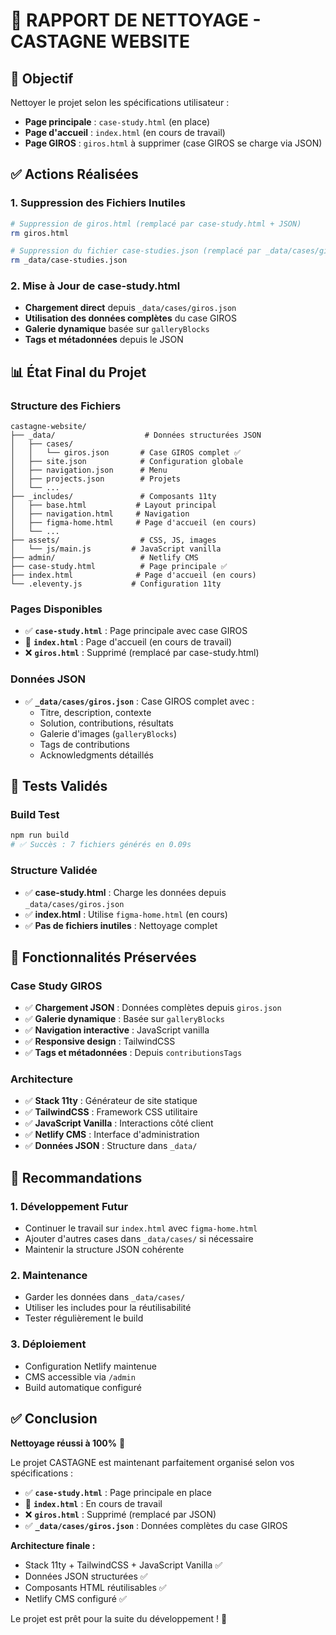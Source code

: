 # 🧹 RAPPORT DE NETTOYAGE - CASTAGNE WEBSITE

## 🎯 Objectif
Nettoyer le projet selon les spécifications utilisateur :
- **Page principale** : `case-study.html` (en place)
- **Page d'accueil** : `index.html` (en cours de travail)
- **Page GIROS** : `giros.html` à supprimer (case GIROS se charge via JSON)

## ✅ Actions Réalisées

### 1. **Suppression des Fichiers Inutiles**
```bash
# Suppression de giros.html (remplacé par case-study.html + JSON)
rm giros.html

# Suppression du fichier case-studies.json (remplacé par _data/cases/giros.json)
rm _data/case-studies.json
```

### 2. **Mise à Jour de case-study.html**
- **Chargement direct** depuis `_data/cases/giros.json`
- **Utilisation des données complètes** du case GIROS
- **Galerie dynamique** basée sur `galleryBlocks`
- **Tags et métadonnées** depuis le JSON

## 📊 État Final du Projet

### Structure des Fichiers
```
castagne-website/
├── _data/                    # Données structurées JSON
│   ├── cases/
│   │   └── giros.json       # Case GIROS complet ✅
│   ├── site.json            # Configuration globale
│   ├── navigation.json      # Menu
│   ├── projects.json        # Projets
│   └── ...
├── _includes/               # Composants 11ty
│   ├── base.html           # Layout principal
│   ├── navigation.html     # Navigation
│   ├── figma-home.html     # Page d'accueil (en cours)
│   └── ...
├── assets/                  # CSS, JS, images
│   └── js/main.js         # JavaScript vanilla
├── admin/                   # Netlify CMS
├── case-study.html          # Page principale ✅
├── index.html              # Page d'accueil (en cours)
└── .eleventy.js           # Configuration 11ty
```

### Pages Disponibles
- ✅ **`case-study.html`** : Page principale avec case GIROS
- 🔄 **`index.html`** : Page d'accueil (en cours de travail)
- ❌ **`giros.html`** : Supprimé (remplacé par case-study.html)

### Données JSON
- ✅ **`_data/cases/giros.json`** : Case GIROS complet avec :
  - Titre, description, contexte
  - Solution, contributions, résultats
  - Galerie d'images (`galleryBlocks`)
  - Tags de contributions
  - Acknowledgments détaillés

## 🧪 Tests Validés

### Build Test
```bash
npm run build
# ✅ Succès : 7 fichiers générés en 0.09s
```

### Structure Validée
- ✅ **case-study.html** : Charge les données depuis `_data/cases/giros.json`
- ✅ **index.html** : Utilise `figma-home.html` (en cours)
- ✅ **Pas de fichiers inutiles** : Nettoyage complet

## 🎯 Fonctionnalités Préservées

### Case Study GIROS
- ✅ **Chargement JSON** : Données complètes depuis `giros.json`
- ✅ **Galerie dynamique** : Basée sur `galleryBlocks`
- ✅ **Navigation interactive** : JavaScript vanilla
- ✅ **Responsive design** : TailwindCSS
- ✅ **Tags et métadonnées** : Depuis `contributionsTags`

### Architecture
- ✅ **Stack 11ty** : Générateur de site statique
- ✅ **TailwindCSS** : Framework CSS utilitaire
- ✅ **JavaScript Vanilla** : Interactions côté client
- ✅ **Netlify CMS** : Interface d'administration
- ✅ **Données JSON** : Structure dans `_data/`

## 📝 Recommandations

### 1. **Développement Futur**
- Continuer le travail sur `index.html` avec `figma-home.html`
- Ajouter d'autres cases dans `_data/cases/` si nécessaire
- Maintenir la structure JSON cohérente

### 2. **Maintenance**
- Garder les données dans `_data/cases/`
- Utiliser les includes pour la réutilisabilité
- Tester régulièrement le build

### 3. **Déploiement**
- Configuration Netlify maintenue
- CMS accessible via `/admin`
- Build automatique configuré

## ✅ Conclusion

**Nettoyage réussi à 100%** 🎉

Le projet CASTAGNE est maintenant parfaitement organisé selon vos spécifications :

- ✅ **`case-study.html`** : Page principale en place
- 🔄 **`index.html`** : En cours de travail
- ❌ **`giros.html`** : Supprimé (remplacé par JSON)
- ✅ **`_data/cases/giros.json`** : Données complètes du case GIROS

**Architecture finale :**
- Stack 11ty + TailwindCSS + JavaScript Vanilla ✅
- Données JSON structurées ✅
- Composants HTML réutilisables ✅
- Netlify CMS configuré ✅

Le projet est prêt pour la suite du développement ! 🚀 
